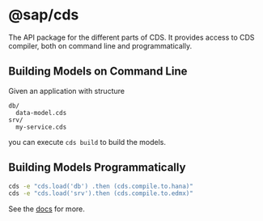 # @sap/cds

The API package for the different parts of CDS.
It provides access to CDS compiler, both on command line and programmatically.

## Building Models on Command Line
Given an application with structure
```
db/
  data-model.cds
srv/
  my-service.cds
```
you can execute `cds build` to build the models.

<!-- See the [docs](https://<TODO ADD LINK>/get-started/in-a-nutshell) for more. -->

## Building Models Programmatically
```bash
cds -e "cds.load('db') .then (cds.compile.to.hana)"
cds -e "cds.load('srv').then (cds.compile.to.edmx)"
```

See the [docs](https://help.sap.com/viewer/65de2977205c403bbc107264b8eccf4b/Cloud/en-US/a131984aefe94ff884e6b6819ee76bd9.html) for more.
<!-- TODO link to .../capire once available externally -->